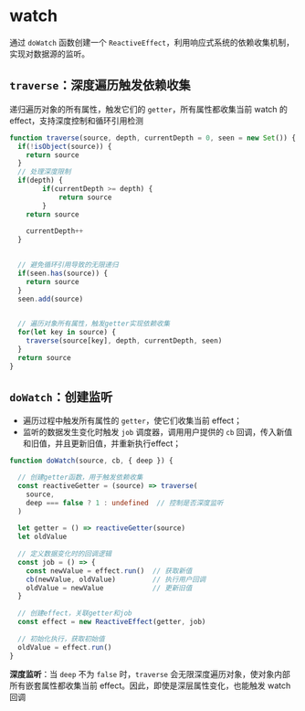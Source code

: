 # watch
通过 `doWatch` 函数创建一个 `ReactiveEffect`，利用响应式系统的依赖收集机制，实现对数据源的监听。

## `traverse`：深度遍历触发依赖收集
递归遍历对象的所有属性，触发它们的 `getter`，所有属性都收集当前 watch 的 effect，支持深度控制和循环引用检测
```ts
function traverse(source, depth, currentDepth = 0, seen = new Set()) {
  if(!isObject(source)) {
    return source
  }
  // 处理深度限制
  if(depth) {
        if(currentDepth >= depth) {
            return source
        }
    return source
    
    currentDepth++
  }

  
  // 避免循环引用导致的无限递归
  if(seen.has(source)) {
    return source
  }
  seen.add(source)
  

  // 遍历对象所有属性，触发getter实现依赖收集
  for(let key in source) {
    traverse(source[key], depth, currentDepth, seen)
  }
  return source
}
```

## `doWatch`：创建监听
 - 遍历过程中触发所有属性的 `getter`，使它们收集当前 effect；
 - 监听的数据发生变化时触发 `job` 调度器，调用用户提供的 `cb` 回调，传入新值和旧值，并且更新旧值，并重新执行effect；
```ts
function doWatch(source, cb, { deep }) {

  // 创建getter函数，用于触发依赖收集
  const reactiveGetter = (source) => traverse(
    source, 
    deep === false ? 1 : undefined  // 控制是否深度监听
  )
  
  let getter = () => reactiveGetter(source)
  let oldValue
  
  // 定义数据变化时的回调逻辑
  const job = () => {
    const newValue = effect.run()  // 获取新值
    cb(newValue, oldValue)         // 执行用户回调
    oldValue = newValue            // 更新旧值
  }
  
  // 创建effect，关联getter和job
  const effect = new ReactiveEffect(getter, job)
  
  // 初始化执行，获取初始值
  oldValue = effect.run()
}
```
**深度监听**：当 `deep` 不为 `false` 时，`traverse` 会无限深度遍历对象，使对象内部所有嵌套属性都收集当前 effect。因此，即使是深层属性变化，也能触发 watch 回调